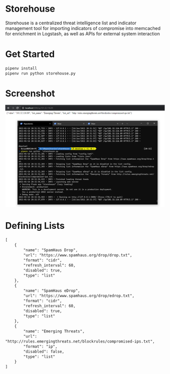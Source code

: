 # Storehouse

Storehouse is a centralized threat intelligence list and indicator management tool for importing indicators of compromise into memcached for enrichment in Logstash, as well as APIs for external system interaction

# Get Started

```
pipenv install
pipenv run python storehouse.py
```

# Screenshot

![screenshot.png](screenshot.png)

# Defining Lists

```
[
    {
        "name": "SpamHaus Drop",
        "url": "https://www.spamhaus.org/drop/drop.txt",
        "format": "cidr",
        "refresh_interval": 60,
        "disabled": true,
        "type": "list"
    },
    {
        "name": "SpamHaus eDrop",
        "url": "https://www.spamhaus.org/drop/edrop.txt",
        "format": "cidr",
        "refresh_interval": 60,
        "disabled": true,
        "type": "list"
    },
    {
        "name": "Emerging Threats",
        "url": "http://rules.emergingthreats.net/blockrules/compromised-ips.txt",
        "format": "ip",
        "disabled": false,
        "type": "list"
    }
]
```